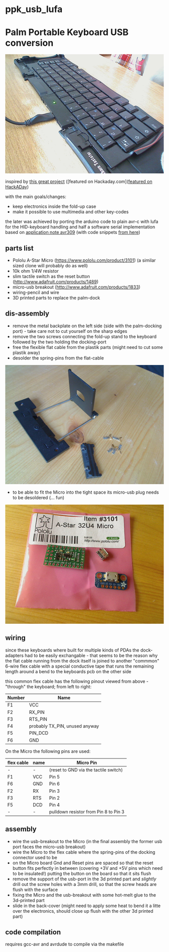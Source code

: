 # ppk_usb_lufa
Palm Portable Keyboard USB conversion
=====

![keyboard](/pictures/webcam-1.jpg)

inspired by [this great project](http://www.cy384.com/projects/palm-keyboard.html) ([featured on Hackaday.com]([featured on HackADay](http://hackaday.com/2015/04/04/repurposing-a-palm-portable-keyboard/))

with the main goals/changes:
* keep electronics inside the fold-up case
* make it possible to use multimedia and other key-codes

the later was achieved by porting the arduino code to plain avr-c with lufa for the HID-keyboard handling and half a software serial implementation based on [application note avr309](http://www.atmel.com/Images/doc0941.pdf) (with code snippets [from here](http://www.element14.com/community/docs/DOC-56281/l/avr304-half-duplex-interrupt-driven-software-uart-on-tinyavr-and-megaavr-devices-coding))



parts list
----------
* Pololu A-Star Micro (https://www.pololu.com/product/3101) (a similar sized clone will probably do as well)
* 10k ohm 1/4W resistor
* slim tactile switch as the reset button (http://www.adafruit.com/products/1489)
* micro-usb breakout (http://www.adafruit.com/products/1833)
* wiring-pencil and wire
* 3D printed parts to replace the palm-dock

dis-assembly
---------
* remove the metal backplate on the left side (side with the palm-docking port) - take care not to cut yourself on the sharp edges
* remove the two screws connecting the fold-up stand to the keyboard followed by the two holding the docking-port
* free the flexible flat cable from the plastik parts (might need to cut some plastik away)
* desolder the spring-pins from the flat-cable

![ditched parts](/pictures/webcam-6.jpg)

* to be able to fit the Micro into the tight space its micro-usb plug needs to be desoldered (... fun)

![desoldered micro-usb](/pictures/webcam-5.jpg)

wiring
--------
since these keyboards where built for multiple kinds of PDAs the dock-adapters had to be easily exchangable - that seems to be the reason why the flat cable running from the dock itself is joined to another "commmon" 6-wire flex cable with a special conductive tape that runs the remaining length around a bend to the keyboards pcb on the other side

this common flex cable has the following pinout
viewed from above - "through" the keyboard; from left to right:

Number | Name
---|---
 F1 | VCC
 F2 | RX_PIN
 F3 | RTS_PIN
 F4 | probably TX_PIN, unused anyway
 F5 | PIN_DCD
 F6 | GND

On the Micro the following pins are used:

flex cable | name | Micro Pin
--- | --- | ---
-|-|(reset to GND via the tactile switch)
 F1 | VCC | Pin 5
 F6 | GND | Pin 6
 F2 |  RX | Pin 3
 F3 | RTS | Pin 2
 F5 | DCD | Pin 4
-|-|pulldown resistor from Pin 8 to Pin 3


assembly
-------
* wire the usb-breakout to the Micro (in the final assembly the former usb port faces the micro-usb breakout)
* wire the Micro to the flex cable where the spring-pins of the docking connector used to be
* on the Micro board Gnd and Reset pins are spaced so that the reset button fits perfectly in between (covering +3V and +5V pins which need to be insulated!) putting the button on the board so that it sits flush 
* remove the support of the usb-port in the 3d printed part and *slightly* drill out the screw holes with a 3mm drill, so that the screw heads are flush with the surface
* fixing the Micro and the usb-breakout with some hot-melt glue to the 3d-printed part
* slide in the back-cover (might need to apply some heat to bend it a litte over the electronics, should close up flush with the other 3d printed part)


code compilation
---------
requires gcc-avr and avrdude to compile via the makefile
